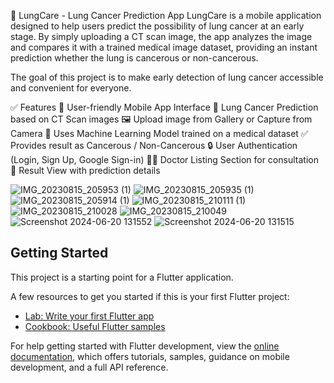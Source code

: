 📱 LungCare - Lung Cancer Prediction App
LungCare is a mobile application designed to help users predict the possibility of lung cancer at an early stage.
By simply uploading a CT scan image, the app analyzes the image and compares it with a trained medical image dataset, providing an instant prediction whether the lung is cancerous or non-cancerous.

The goal of this project is to make early detection of lung cancer accessible and convenient for everyone.

✅ Features
📲 User-friendly Mobile App Interface
🧪 Lung Cancer Prediction based on CT Scan images
🖼️ Upload image from Gallery or Capture from Camera
🤖 Uses Machine Learning Model trained on a medical dataset
✅ Provides result as Cancerous / Non-Cancerous
🔒 User Authentication (Login, Sign Up, Google Sign-in)
👨‍⚕️ Doctor Listing Section for consultation
📝 Result View with prediction details

![IMG_20230815_205953 (1)](https://github.com/GhadeBhavesh/Lungcare/assets/108714917/54e8d559-967b-4662-857f-780af4900be2)
![IMG_20230815_205935 (1)](https://github.com/GhadeBhavesh/Lungcare/assets/108714917/c59faadd-b3d6-4b1d-baf2-0cc2979b7841)
![IMG_20230815_205914 (1)](https://github.com/GhadeBhavesh/Lungcare/assets/108714917/b39afb2e-f098-4c41-b0bb-49a5c1094194)
![IMG_20230815_210111 (1)](https://github.com/GhadeBhavesh/Lungcare/assets/108714917/22c31412-fae5-47e9-94ff-431ccb9f22f3)
![IMG_20230815_210028](https://github.com/GhadeBhavesh/Lungcare/assets/108714917/88c9f0b5-bea2-417b-a80d-db3217482baf)
![IMG_20230815_210049](https://github.com/GhadeBhavesh/Lungcare/assets/108714917/909cd190-bc2c-42d9-a346-1d6c6ccd2cd3)
![Screenshot 2024-06-20 131552](https://github.com/GhadeBhavesh/Lungcare/assets/108714917/50c4b490-a41d-430c-ac18-67a4dc314b48)
![Screenshot 2024-06-20 131515](https://github.com/GhadeBhavesh/Lungcare/assets/108714917/99b53ce2-7cd6-4cfb-bf8f-80f068e99f9c)
## Getting Started

This project is a starting point for a Flutter application.

A few resources to get you started if this is your first Flutter project:

- [Lab: Write your first Flutter app](https://docs.flutter.dev/get-started/codelab)
- [Cookbook: Useful Flutter samples](https://docs.flutter.dev/cookbook)

For help getting started with Flutter development, view the
[online documentation](https://docs.flutter.dev/), which offers tutorials,
samples, guidance on mobile development, and a full API reference.
